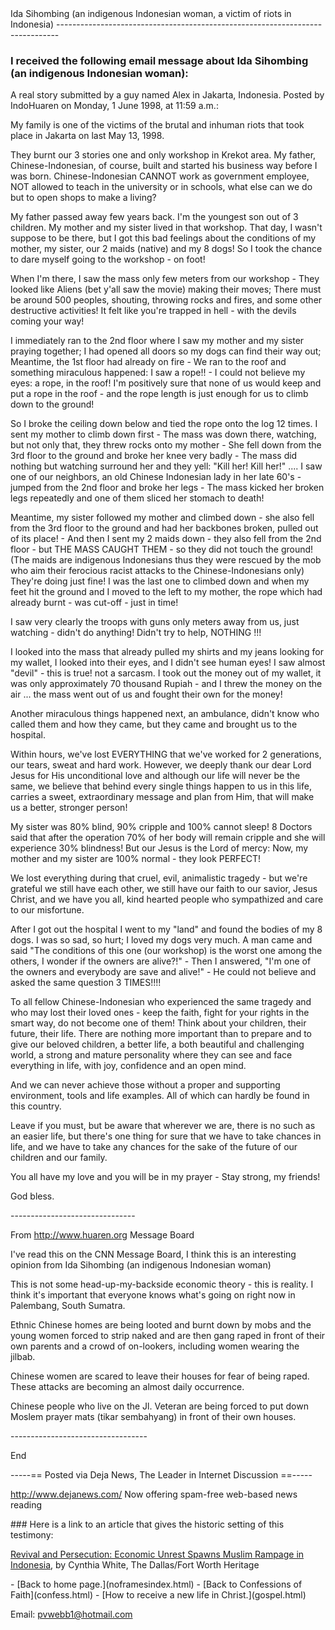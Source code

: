  <head> <title>(PVW) Ida Sihombing (an indigenous Indonesian woman, a victim of riots in Indonesia)</title> <meta content="IE=9" http-equiv="X-UA-Compatible"></meta> <link href="css/page_style.css" rel="stylesheet" type="text/css"></link> </head><body> <div class="page_style">Ida Sihombing (an indigenous Indonesian woman, a victim of riots in Indonesia)
------------------------------------------------------------------------------

### I received the following email message about Ida Sihombing (an indigenous Indonesian woman):

A real story submitted by a guy named Alex in Jakarta, Indonesia. Posted by IndoHuaren on Monday, 1 June 1998, at 11:59 a.m.:

<div class="p">My family is one of the victims of the brutal and inhuman riots that took place in Jakarta on last May 13, 1998.

They burnt our 3 stories one and only workshop in Krekot area. My father, Chinese-Indonesian, of course, built and started his business way before I was born. Chinese-Indonesian CANNOT work as government employee, NOT allowed to teach in the university or in schools, what else can we do but to open shops to make a living?

My father passed away few years back. I'm the youngest son out of 3 children. My mother and my sister lived in that workshop. That day, I wasn't suppose to be there, but I got this bad feelings about the conditions of my mother, my sister, our 2 maids (native) and my 8 dogs! So I took the chance to dare myself going to the workshop - on foot!

When I'm there, I saw the mass only few meters from our workshop - They looked like Aliens (bet y'all saw the movie) making their moves; There must be around 500 peoples, shouting, throwing rocks and fires, and some other destructive activities! It felt like you're trapped in hell - with the devils coming your way!

I immediately ran to the 2nd floor where I saw my mother and my sister praying together; I had opened all doors so my dogs can find their way out; Meantime, the 1st floor had already on fire - We ran to the roof and something miraculous happened: I saw a rope!! - I could not believe my eyes: a rope, in the roof! I'm positively sure that none of us would keep and put a rope in the roof - and the rope length is just enough for us to climb down to the ground!

So I broke the ceiling down below and tied the rope onto the log 12 times. I sent my mother to climb down first - The mass was down there, watching, but not only that, they threw rocks onto my mother - She fell down from the 3rd floor to the ground and broke her knee very badly - The mass did nothing but watching surround her and they yell: "Kill her! Kill her!" .... I saw one of our neighbors, an old Chinese Indonesian lady in her late 60's - jumped from the 2nd floor and broke her legs - The mass kicked her broken legs repeatedly and one of them sliced her stomach to death!

Meantime, my sister followed my mother and climbed down - she also fell from the 3rd floor to the ground and had her backbones broken, pulled out of its place! - And then I sent my 2 maids down - they also fell from the 2nd floor - but THE MASS CAUGHT THEM - so they did not touch the ground! (The maids are indigenous Indonesians thus they were rescued by the mob who aim their ferocious racist attacks to the Chinese-Indonesians only) They're doing just fine! I was the last one to climbed down and when my feet hit the ground and I moved to the left to my mother, the rope which had already burnt - was cut-off - just in time!

I saw very clearly the troops with guns only meters away from us, just watching - didn't do anything! Didn't try to help, NOTHING !!!

I looked into the mass that already pulled my shirts and my jeans looking for my wallet, I looked into their eyes, and I didn't see human eyes! I saw almost "devil" - this is true! not a sarcasm. I took out the money out of my wallet, it was only approximately 70 thousand Rupiah - and I threw the money on the air ... the mass went out of us and fought their own for the money!

Another miraculous things happened next, an ambulance, didn't know who called them and how they came, but they came and brought us to the hospital.

Within hours, we've lost EVERYTHING that we've worked for 2 generations, our tears, sweat and hard work. However, we deeply thank our dear Lord Jesus for His unconditional love and although our life will never be the same, we believe that behind every single things happen to us in this life, carries a sweet, extraordinary message and plan from Him, that will make us a better, stronger person!

My sister was 80% blind, 90% cripple and 100% cannot sleep! 8 Doctors said that after the operation 70% of her body will remain cripple and she will experience 30% blindness! But our Jesus is the Lord of mercy: Now, my mother and my sister are 100% normal - they look PERFECT!

We lost everything during that cruel, evil, animalistic tragedy - but we're grateful we still have each other, we still have our faith to our savior, Jesus Christ, and we have you all, kind hearted people who sympathized and care to our misfortune.

After I got out the hospital I went to my "land" and found the bodies of my 8 dogs. I was so sad, so hurt; I loved my dogs very much. A man came and said "The conditions of this one (our workshop) is the worst one among the others, I wonder if the owners are alive?!" - Then I answered, "I'm one of the owners and everybody are save and alive!" - He could not believe and asked the same question 3 TIMES!!!!

To all fellow Chinese-Indonesian who experienced the same tragedy and who may lost their loved ones - keep the faith, fight for your rights in the smart way, do not become one of them! Think about your children, their future, their life. There are nothing more important than to prepare and to give our beloved children, a better life, a both beautiful and challenging world, a strong and mature personality where they can see and face everything in life, with joy, confidence and an open mind.

And we can never achieve those without a proper and supporting environment, tools and life examples. All of which can hardly be found in this country.

Leave if you must, but be aware that wherever we are, there is no such as an easier life, but there's one thing for sure that we have to take chances in life, and we have to take any chances for the sake of the future of our children and our family.

You all have my love and you will be in my prayer - Stay strong, my friends!

God bless.

\-------------------------------

From http://www.huaren.org Message Board

I've read this on the CNN Message Board, I think this is an interesting opinion from Ida Sihombing (an indigenous Indonesian woman)

This is not some head-up-my-backside economic theory - this is reality. I think it's important that everyone knows what's going on right now in Palembang, South Sumatra.

Ethnic Chinese homes are being looted and burnt down by mobs and the young women forced to strip naked and are then gang raped in front of their own parents and a crowd of on-lookers, including women wearing the jilbab.

Chinese women are scared to leave their houses for fear of being raped. These attacks are becoming an almost daily occurrence.

Chinese people who live on the Jl. Veteran are being forced to put down Moslem prayer mats (tikar sembahyang) in front of their own houses.

\----------------------------------

End

\-----== Posted via Deja News, The Leader in Internet Discussion ==-----

http://www.dejanews.com/ Now offering spam-free web-based news reading

</div>### Here is a link to an article that gives the historic setting of this testimony:

[Revival and Persecution: Economic Unrest Spawns Muslim Rampage in Indonesia](http://www.leaderu.com/common/indonesia.html),
 by Cynthia White, The Dallas/Fort Worth Heritage

 </div>- [Back to home page.](noframesindex.html)
- [Back to Confessions of Faith](confess.html)
- [How to receive a new life in Christ.](gospel.html)

Email: [pvwebb1@hotmail.com](mailto:pvwebb1@hotmail.com)

